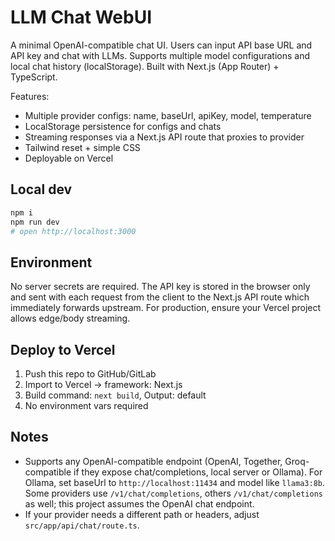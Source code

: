 # LLM Chat WebUI

A minimal OpenAI-compatible chat UI. Users can input API base URL and API key and chat with LLMs. Supports multiple model configurations and local chat history (localStorage). Built with Next.js (App Router) + TypeScript.

Features:
- Multiple provider configs: name, baseUrl, apiKey, model, temperature
- LocalStorage persistence for configs and chats
- Streaming responses via a Next.js API route that proxies to provider
- Tailwind reset + simple CSS
- Deployable on Vercel

## Local dev

```bash
npm i
npm run dev
# open http://localhost:3000
```

## Environment
No server secrets are required. The API key is stored in the browser only and sent with each request from the client to the Next.js API route which immediately forwards upstream. For production, ensure your Vercel project allows edge/body streaming.

## Deploy to Vercel
1. Push this repo to GitHub/GitLab
2. Import to Vercel → framework: Next.js
3. Build command: `next build`, Output: default
4. No environment vars required

## Notes
- Supports any OpenAI-compatible endpoint (OpenAI, Together, Groq-compatible if they expose chat/completions, local server or Ollama). For Ollama, set baseUrl to `http://localhost:11434` and model like `llama3:8b`. Some providers use `/v1/chat/completions`, others `/v1/chat/completions` as well; this project assumes the OpenAI chat endpoint.
- If your provider needs a different path or headers, adjust `src/app/api/chat/route.ts`.
